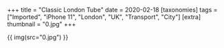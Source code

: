 +++
title = "Classic London Tube"
date = 2020-02-18
[taxonomies]
tags = ["Imported", "iPhone 11", "London", "UK", "Transport", "City"]
[extra]
thumbnail = "0.jpg"
+++

{{ img(src="0.jpg") }}

